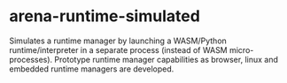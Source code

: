 # arena-runtime-simulated

Simulates a runtime manager by launching a WASM/Python runtime/interpreter in a separate process (instead of WASM micro-processes). Prototype runtime manager capabilities as browser, linux and embedded runtime managers are developed.

